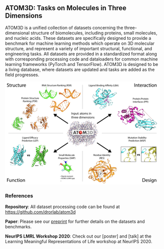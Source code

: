 ## ATOM3D: Tasks on Molecules in Three Dimensions

ATOM3D is a unified collection of datasets concerning the three-dimensional structure of biomolecules, including proteins, small molecules, and nucleic acids. These datasets are specifically designed to provide a benchmark for machine learning methods which operate on 3D molecular structure, and represent a variety of important structural, functional, and engineering tasks. All datasets are provided in a standardized format along with corresponding processing code and dataloaders for common machine learning frameworks (PyTorch and TensorFlow). ATOM3D is designed to be a living database, where datasets are updated and tasks are added as the field progresses.

![Image](https://github.com/awfderry/atom3d/blob/gh-pages/composite_Datasets.png)

### References

**Repository**: All dataset processing code can be found at https://github.com/drorlab/atom3d

**Paper**: Please see our [preprint](arxiv.org/XXXX) for further details on the datasets and benchmarks.

**NeurIPS LMRL Workshop 2020**: Check out our [poster] and [talk] at the Learning Meaningful Representations of Life workshop at NeurIPS 2020.
